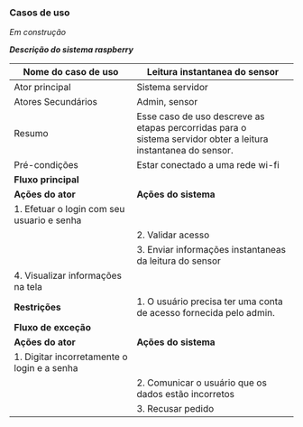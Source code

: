 ### Casos de uso 

*Em construção*

***Descrição do sistema raspberry***

| Nome do caso de uso                         | Leitura instantanea do sensor                                |
| ------------------------------------------- | ------------------------------------------------------------ |
| Ator principal                              | Sistema servidor                                             |
| Atores Secundários                          | Admin, sensor                                                |
| Resumo                                      | Esse caso de uso descreve as etapas percorridas para o <br/>sistema servidor obter a leitura instantanea do sensor. |
| Pré-condições                               | Estar conectado a uma rede wi-fi                             |
| **Fluxo principal**                         |                                                              |
| **Ações do ator**                           | **Ações do sistema**                                         |
| 1. Efetuar o login com seu usuario e senha  |                                                              |
|                                             | 2. Validar acesso                                            |
|                                             | 3. Enviar informações instantaneas da leitura do sensor      |
| 4. Visualizar informações na tela           |                                                              |
| **Restrições**                              | 1. O usuário precisa ter uma conta de acesso fornecida pelo admin. |
| **Fluxo de exceção**                        |                                                              |
| **Ações do ator**                           | **Ações do sistema**                                         |
| 1. Digitar incorretamente o login e a senha |                                                              |
|                                             | 2. Comunicar o usuário que os dados estão incorretos         |
|                                             | 3. Recusar pedido                                            |

